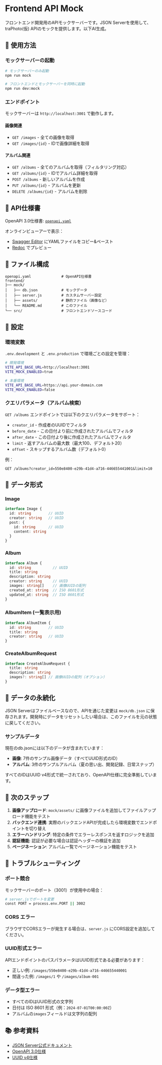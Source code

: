 # Frontend API Mock

フロントエンド開発用のAPIモックサーバーです。JSON Serverを使用して、traPhoto(仮) APIのモックを提供します。以下AI生成。

## 🚀 使用方法

### モックサーバーの起動

```bash
# モックサーバーのみ起動
npm run mock

# フロントエンドとモックサーバーを同時に起動
npm run dev:mock
```

### エンドポイント

モックサーバーは `http://localhost:3001` で動作します。

#### 画像関連
- `GET /images` - 全ての画像を取得
- `GET /images/{id}` - IDで画像詳細を取得

#### アルバム関連
- `GET /albums` - 全てのアルバムを取得（フィルタリング対応）
- `GET /albums/{id}` - IDでアルバム詳細を取得
- `POST /albums` - 新しいアルバムを作成
- `PUT /albums/{id}` - アルバムを更新
- `DELETE /albums/{id}` - アルバムを削除

## 📖 API仕様書

OpenAPI 3.0仕様書: [`openapi.yaml`](/openapi.yaml)

オンラインビューアーで表示：
- [Swagger Editor](https://editor.swagger.io/) にYAMLファイルをコピー&ペースト
- [Redoc](https://redocly.github.io/redoc/) でプレビュー

## 📁 ファイル構成

```
openapi.yaml              # OpenAPI仕様書
frontend/
├── mock/
│   ├── db.json           # モックデータ
│   ├── server.js         # カスタムサーバー設定
│   ├── assets/           # 静的ファイル（画像など）
│   └── README.md         # このファイル
└── src/                  # フロントエンドソースコード
```

## 🔧 設定

### 環境変数

`.env.development` と `.env.production` で環境ごとの設定を管理：

```bash
# 開発環境
VITE_API_BASE_URL=http://localhost:3001
VITE_MOCK_ENABLED=true

# 本番環境
VITE_API_BASE_URL=https://api.your-domain.com
VITE_MOCK_ENABLED=false
```

### クエリパラメータ（アルバム検索）

`GET /albums` エンドポイントでは以下のクエリパラメータをサポート：

- `creator_id` - 作成者のUUIDでフィルタ
- `before_date` - この日付より前に作成されたアルバムでフィルタ
- `after_date` - この日付より後に作成されたアルバムでフィルタ
- `limit` - 返すアルバムの最大数（最大100、デフォルト20）
- `offset` - スキップするアルバム数（デフォルト0）

例：
```
GET /albums?creator_id=550e8400-e29b-41d4-a716-446655441001&limit=10
```

## 📝 データ形式

### Image
```typescript
interface Image {
  id: string        // UUID
  creator: string   // UUID
  post: {
    id: string      // UUID
    content: string
  }
}
```

### Album
```typescript
interface Album {
  id: string          // UUID
  title: string
  description: string
  creator: string     // UUID
  images: string[]    // 画像UUIDの配列
  created_at: string  // ISO 8601形式
  updated_at: string  // ISO 8601形式
}
```

### AlbumItem (一覧表示用)
```typescript
interface AlbumItem {
  id: string        // UUID
  title: string
  creator: string   // UUID
}
```

### CreateAlbumRequest
```typescript
interface CreateAlbumRequest {
  title: string
  description: string
  images?: string[] // 画像UUIDの配列（オプション）
}
```

## 🔄 データの永続化

JSON Serverはファイルベースなので、APIを通じた変更は `mock/db.json` に保存されます。開発時にデータをリセットしたい場合は、このファイルを元の状態に戻してください。

### サンプルデータ

現在のdb.jsonには以下のデータが含まれています：
- **画像**: 7件のサンプル画像データ（すべてUUID形式のID）
- **アルバム**: 3件のサンプルアルバム（夏の思い出、開発記録、日常スナップ）

すべてのIDはUUID v4形式で統一されており、OpenAPI仕様に完全準拠しています。

## 🎯 次のステップ

1. **画像アップロード**: `mock/assets/` に画像ファイルを追加してファイルアップロード機能をテスト
2. **バックエンド連携**: 実際のバックエンドAPIが完成したら環境変数でエンドポイントを切り替え
3. **エラーハンドリング**: 特定の条件でエラーレスポンスを返すロジックを追加
4. **認証機能**: 認証が必要な場合は認証ヘッダーの検証を追加
5. **ページネーション**: アルバム一覧でページネーション機能をテスト

## 🐛 トラブルシューティング

### ポート競合
モックサーバーのポート（3001）が使用中の場合：
```bash
# server.jsでポートを変更
const PORT = process.env.PORT || 3002
```

### CORS エラー
ブラウザでCORSエラーが発生する場合は、`server.js` にCORS設定を追加してください。

### UUID形式エラー
APIエンドポイントのパスパラメータはUUID形式である必要があります：
- 正しい例: `/images/550e8400-e29b-41d4-a716-446655440001`
- 間違った例: `/images/1` や `/images/album-001`

### データ型エラー
- すべてのIDはUUID形式の文字列
- 日付は ISO 8601 形式（例：`2024-07-01T00:00:00Z`）
- アルバムの`images`フィールドは文字列の配列

## 📚 参考資料

- [JSON Server公式ドキュメント](https://github.com/typicode/json-server)
- [OpenAPI 3.0仕様](https://spec.openapis.org/oas/v3.0.3)
- [UUID v4仕様](https://tools.ietf.org/html/rfc4122)
